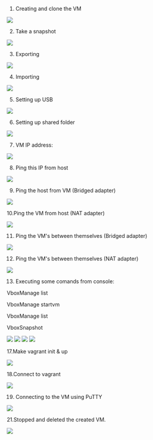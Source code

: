 1. Creating and clone the VM

<img src="images/1.jpg">

2. Take a snapshot

<img src="images/2.jpg">

3. Exporting

<img src="images/3.jpg">

4. Importing

<img src="images/4.jpg">

5. Setting up USB

<img src="images/5.jpg">

6. Setting up shared folder

<img src="images/6.jpg">

7. VM IP address:

<img src="images/7.jpg">

8. Ping this IP from host

<img src="images/8.jpg">

9. Ping the host from VM (Bridged adapter)

<img src="images/9.png">

10.Ping the VM from host (NAT adapter)

<img src="images/10.png">

11. Ping the VM's between themselves (Bridged adapter)

<img src="images/11.jpg">

12. Ping the VM's between themselves (NAT adapter)

<img src="images/12.jpg">

13. Executing some comands from console:

VboxManage list

VboxManage startvm

VboxManage list

VboxSnapshot

<img src="images/13.jpg">

<img src="images/14.jpg">

<img src="images/15.jpg">

<img src="images/16.jpg">

17.Make vagrant init & up

<img src="images/17.jpg">

18.Connect to vagrant

<img src="images/18.jpg">

19. Connecting to the VM using PuTTY

<img src="images/19.jpg">

21.Stopped and deleted the created VM.

<img src="images/21.jpg">
